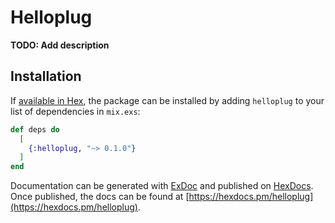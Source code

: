 # Helloplug

**TODO: Add description**

## Installation

If [available in Hex](https://hex.pm/docs/publish), the package can be installed
by adding `helloplug` to your list of dependencies in `mix.exs`:

```elixir
def deps do
  [
    {:helloplug, "~> 0.1.0"}
  ]
end
```

Documentation can be generated with [ExDoc](https://github.com/elixir-lang/ex_doc)
and published on [HexDocs](https://hexdocs.pm). Once published, the docs can
be found at [https://hexdocs.pm/helloplug](https://hexdocs.pm/helloplug).

